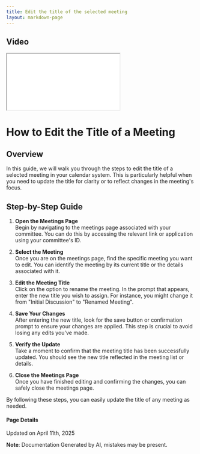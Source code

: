 ```yaml
---
title: Edit the title of the selected meeting
layout: markdown-page
---
```


## Video 
<div class="container my-5">
	<div class="embed-responsive embed-responsive-16by9">
		<iframe class="embed-responsive-item" src="..\media\meetings\edit_the_title_of_the_selected_meeting\Edit_the_title_of_the_selected_meeting.webm" allowfullscreen></iframe>
	</div>
</div>

# How to Edit the Title of a Meeting

## Overview
In this guide, we will walk you through the steps to edit the title of a selected meeting in your calendar system. This is particularly helpful when you need to update the title for clarity or to reflect changes in the meeting's focus. 

## Step-by-Step Guide

1. **Open the Meetings Page**  
   Begin by navigating to the meetings page associated with your committee. You can do this by accessing the relevant link or application using your committee's ID.

   

2. **Select the Meeting**  
   Once you are on the meetings page, find the specific meeting you want to edit. You can identify the meeting by its current title or the details associated with it.

   

3. **Edit the Meeting Title**  
   Click on the option to rename the meeting. In the prompt that appears, enter the new title you wish to assign. For instance, you might change it from "Initial Discussion" to "Renamed Meeting". 

   

4. **Save Your Changes**  
   After entering the new title, look for the save button or confirmation prompt to ensure your changes are applied. This step is crucial to avoid losing any edits you've made.

   

5. **Verify the Update**  
   Take a moment to confirm that the meeting title has been successfully updated. You should see the new title reflected in the meeting list or details.

   

6. **Close the Meetings Page**  
   Once you have finished editing and confirming the changes, you can safely close the meetings page.

   

By following these steps, you can easily update the title of any meeting as needed.

#### Page Details
Updated on April 11th, 2025

**Note**: Documentation Generated by AI, mistakes may be present.